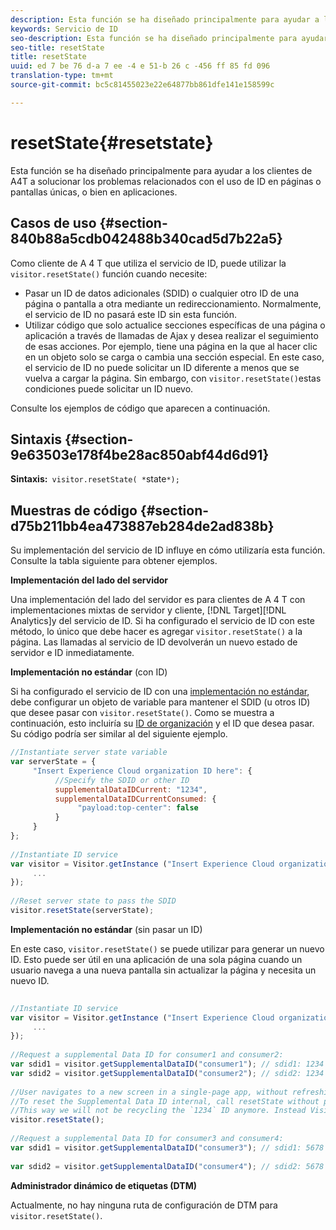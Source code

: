 ```yaml
---
description: Esta función se ha diseñado principalmente para ayudar a los clientes de A4T a solucionar los problemas relacionados con el uso de ID en páginas o pantallas únicas, o bien en aplicaciones.
keywords: Servicio de ID
seo-description: Esta función se ha diseñado principalmente para ayudar a los clientes de A4T a solucionar los problemas relacionados con el uso de ID en páginas o pantallas únicas, o bien en aplicaciones.
seo-title: resetState
title: resetState
uuid: ed 7 be 76 d-a 7 ee -4 e 51-b 26 c -456 ff 85 fd 096
translation-type: tm+mt
source-git-commit: bc5c81455023e22e64877bb861dfe141e158599c

---
```



# resetState{#resetstate}

Esta función se ha diseñado principalmente para ayudar a los clientes de A4T a solucionar los problemas relacionados con el uso de ID en páginas o pantallas únicas, o bien en aplicaciones.

## Casos de uso {#section-840b88a5cdb042488b340cad5d7b22a5}

Como cliente de A 4 T que utiliza el servicio de ID, puede utilizar la `visitor.resetState()` función cuando necesite:

* Pasar un ID de datos adicionales (SDID) o cualquier otro ID de una página o pantalla a otra mediante un redireccionamiento. Normalmente, el servicio de ID no pasará este ID sin esta función.
* Utilizar código que solo actualice secciones específicas de una página o aplicación a través de llamadas de Ajax y desea realizar el seguimiento de esas acciones. Por ejemplo, tiene una página en la que al hacer clic en un objeto solo se carga o cambia una sección especial. En este caso, el servicio de ID no puede solicitar un ID diferente a menos que se vuelva a cargar la página. Sin embargo, con `visitor.resetState()`estas condiciones puede solicitar un ID nuevo.

Consulte los ejemplos de código que aparecen a continuación.

## Sintaxis {#section-9e63503e178f4be28ac850abf44d6d91}

**Sintaxis:**` visitor.resetState( *`state`*);`

## Muestras de código {#section-d75b211bb4ea473887eb284de2ad838b}

Su implementación del servicio de ID influye en cómo utilizaría esta función. Consulte la tabla siguiente para obtener ejemplos.

**Implementación del lado del servidor**

Una implementación del lado del servidor es para clientes de A 4 T con implementaciones mixtas de servidor y cliente, [!DNL Target][!DNL Analytics]y del servicio de ID. Si ha configurado el servicio de ID con este método, lo único que debe hacer es agregar `visitor.resetState()` a la página. Las llamadas al servicio de ID devolverán un nuevo estado de servidor e ID inmediatamente.

**Implementación no estándar** (con ID)

Si ha configurado el servicio de ID con una [implementación no estándar](../../implementation-guides/implementation-guides.md#section-2c4f2db1f9704315a7cccab6d2e07113), debe configurar un objeto de variable para mantener el SDID (u otros ID) que desee pasar con `visitor.resetState()`. Como se muestra a continuación, esto incluiría su [ID de organización](../../reference/requirements.md#section-a02f537129a64ffbb690d5738d360c26) y el ID que desea pasar. Su código podría ser similar al del siguiente ejemplo.

```js
//Instantiate server state variable 
var serverState = { 
     "Insert Experience Cloud organization ID here": { 
          //Specify the SDID or other ID 
          supplementalDataIDCurrent: "1234", 
          supplementalDataIDCurrentConsumed: { 
               "payload:top-center": false 
          } 
     } 
}; 
 
//Instantiate ID service 
var visitor = Visitor.getInstance ("Insert Experience Cloud organization ID here", { 
     ... 
}); 
 
//Reset server state to pass the SDID 
visitor.resetState(serverState);
```

**Implementación no estándar** (sin pasar un ID)

En este caso, `visitor.resetState()` se puede utilizar para generar un nuevo ID. Esto puede ser útil en una aplicación de una sola página cuando un usuario navega a una nueva pantalla sin actualizar la página y necesita un nuevo ID.

```js
 
//Instantiate ID service 
var visitor = Visitor.getInstance ("Insert Experience Cloud organization ID here", { 
     ... 
}); 
 
//Request a supplemental Data ID for consumer1 and consumer2: 
var sdid1 = visitor.getSupplementalDataID("consumer1"); // sdid1: 1234 
var sdid2 = visitor.getSupplementalDataID("consumer2"); // sdid2: 1234 
 
//User navigates to a new screen in a single-page app, without refreshing the page. 
//To reset the Supplemental Data ID internal, call resetState without passing any parameters. 
//This way we will not be recycling the `1234` ID anymore. Instead Visitor will generate a new supplemental Data ID going forward. 
visitor.resetState(); 
 
//Request a supplemental Data ID for consumer3 and consumer4: 
var sdid1 = visitor.getSupplementalDataID("consumer3"); // sdid1: 5678 
 
var sdid2 = visitor.getSupplementalDataID("consumer4"); // sdid2: 5678
```

**Administrador dinámico de etiquetas (DTM)**

Actualmente, no hay ninguna ruta de configuración de DTM para `visitor.resetState()`.
